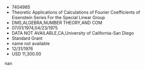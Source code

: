 
* 7404985
* Theoretic Applications of Calculations of Fourier Coefficients of Eisenstein Series For the Special Linear Group
* DMS,ALGEBRA,NUMBER THEORY,AND COM
* 07/01/1974,04/23/1975
*    DATA NOT AVAILABLE,CA,University of California-San Diego
* Standard Grant
*   name not available
* 12/31/1976
* USD 11,300.00

nan
